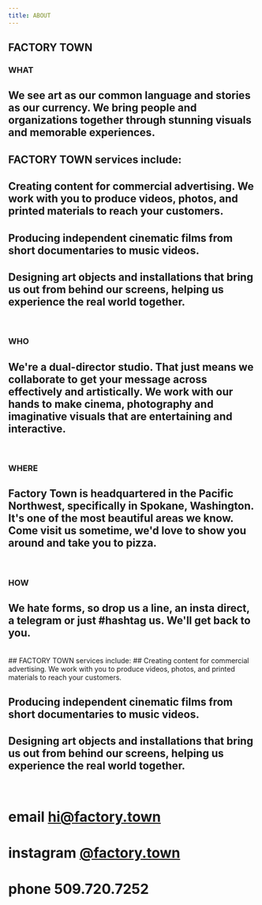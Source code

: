 ```yaml
---
title: ABOUT
---
```


## FACTORY TOWN


### WHAT

## We see art as our common language and stories as our currency. We bring people and organizations together through stunning visuals and memorable experiences. 

## FACTORY TOWN services include: 
## Creating content for commercial advertising. We work with you to produce videos, photos, and printed materials to reach your customers.

## Producing independent cinematic films from short documentaries to music videos. 

## Designing art objects and installations that bring us out from behind our screens, helping us experience the real world together.

<BR>

### WHO

## We're a dual-director studio. That just means we collaborate to get your message across effectively and artistically. We work with our hands to make cinema, photography and imaginative visuals that are entertaining and interactive.

<BR>

### WHERE

## Factory Town is headquartered in the Pacific Northwest, specifically in Spokane, Washington. It's one of the most beautiful areas we know. Come visit us sometime, we'd love to show you around and take you to pizza.

<BR>

### HOW

## We hate forms, so drop us a line, an insta direct, a telegram or just #hashtag us. We'll get back to you.

<BR>
## FACTORY TOWN services include: 
## Creating content for commercial advertising. We work with you to produce videos, photos, and printed materials to reach your customers.

## Producing independent cinematic films from short documentaries to music videos. 

## Designing art objects and installations that bring us out from behind our screens, helping us experience the real world together.

<BR>

# email <a href="mailto:hi@factory.town" class="js-no-ajax">hi@factory.town</a>

# instagram [@factory.town](http://instagram.com/factory.town)

# phone 509.720.7252